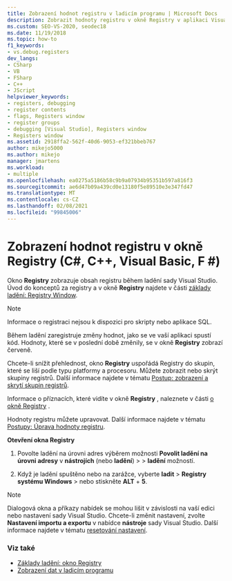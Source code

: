 ```yaml
---
title: Zobrazení hodnot registru v ladicím programu | Microsoft Docs
description: Zobrazit hodnoty registru v okně Registry v aplikaci Visual Studio. Během ladění zaregistruje změny hodnot, jako se ve vaší aplikaci spustí kód.
ms.custom: SEO-VS-2020, seodec18
ms.date: 11/19/2018
ms.topic: how-to
f1_keywords:
- vs.debug.registers
dev_langs:
- CSharp
- VB
- FSharp
- C++
- JScript
helpviewer_keywords:
- registers, debugging
- register contents
- flags, Registers window
- register groups
- debugging [Visual Studio], Registers window
- Registers window
ms.assetid: 2918ffa2-562f-40d6-9053-ef321bbeb767
author: mikejo5000
ms.author: mikejo
manager: jmartens
ms.workload:
- multiple
ms.openlocfilehash: ea0275a5186b58c9b9a07934b95351b597a816f3
ms.sourcegitcommit: ae6d47b09a439cd0e13180f5e89510e3e347fd47
ms.translationtype: MT
ms.contentlocale: cs-CZ
ms.lasthandoff: 02/08/2021
ms.locfileid: "99845006"
---
```

# <a name="view-register-values-in-the-registers-window-c-c-visual-basic-f"></a>Zobrazení hodnot registru v okně Registry (C#, C++, Visual Basic, F #)

Okno **Registry** zobrazuje obsah registru během ladění sady Visual Studio. Úvod do konceptů za registry a v okně **Registry** najdete v části [základy ladění: Registry Window](../debugger/debugging-basics-registers-window.md).

> [!NOTE]
> Informace o registraci nejsou k dispozici pro skripty nebo aplikace SQL.

Během ladění zaregistruje změny hodnot, jako se ve vaší aplikaci spustí kód. Hodnoty, které se v poslední době změnily, se v okně **Registry** zobrazí červeně.

Chcete-li snížit přehlednost, okno **Registry** uspořádá Registry do skupin, které se liší podle typu platformy a procesoru. Můžete zobrazit nebo skrýt skupiny registrů. Další informace najdete v tématu [Postup: zobrazení a skrytí skupin registrů](../debugger/how-to-display-and-hide-register-groups.md).

Informace o příznacích, které vidíte v okně **Registry** , naleznete v části [o okně Registry](../debugger/debugging-basics-registers-window.md) .

Hodnoty registru můžete upravovat. Další informace najdete v tématu [Postupy: Úprava hodnoty registru](../debugger/how-to-edit-a-register-value.md).

**Otevření okna Registry**

1. Povolte ladění na úrovni adres výběrem možnosti **Povolit ladění na úrovni adresy** v **nástrojích** (nebo **ladění**) >   >  **ladění** možností.

1. Když je ladění spuštěno nebo na zarážce, vyberte **ladit**  >  **Registry systému Windows**  >  nebo stiskněte **ALT** + **5**.

>[!NOTE]
>Dialogová okna a příkazy nabídek se mohou lišit v závislosti na vaší edici nebo nastavení sady Visual Studio. Chcete-li změnit nastavení, zvolte **Nastavení importu a exportu** v nabídce **nástroje** sady Visual Studio. Další informace najdete v tématu [resetování nastavení](../ide/environment-settings.md#reset-settings).

### <a name="see-also"></a>Viz také

- [Základy ladění: okno Registry](../debugger/debugging-basics-registers-window.md)
- [Zobrazení dat v ladicím programu](../debugger/viewing-data-in-the-debugger.md)
